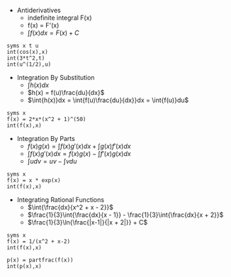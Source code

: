 - Antiderivatives
	- indefinite integral F(x)
	- f(x) = F'(x)
	- $\int{f(x)}dx = F(x) + C$
```
syms x t u
int(cos(x),x) 
int(3*t^2,t) 
int(u^(1/2),u)
```

- Integration By Substitution
	- $\int{h(x)}dx$
	- $h(x) = f(u)\frac{du}{dx}$
	- $\int{h(x)}dx = \int{f(u)\frac{du}{dx}}dx = \int{f(u)}du$
```
syms x 
f(x) = 2*x*(x^2 + 1)^(50) 
int(f(x),x)
```

- Integration By Parts
	- $f(x)g(x) = \int{f(x)g'(x)}dx + \int{g(x)f'(x)}dx$
	- $\int{f(x)g'(x)}dx = f(x)g(x) - \int{f'(x)g(x)}dx$
	- $\int{u}dv = uv - \int{v}du$
```
syms x 
f(x) = x * exp(x) 
int(f(x),x)
```

- Integrating Rational Functions
	- $\int{\frac{dx}{x^2 + x - 2}}$
	- $\frac{1}{3}\int{\frac{dx}{x - 1}} - \frac{1}{3}\int{\frac{dx}{x + 2}}$
	- $\frac{1}{3}\ln{\frac{|x-1|}{|x + 2|}} + C$
```
syms x 
f(x) = 1/(x^2 + x-2)
int(f(x),x) 

p(x) = partfrac(f(x))
int(p(x),x)
```